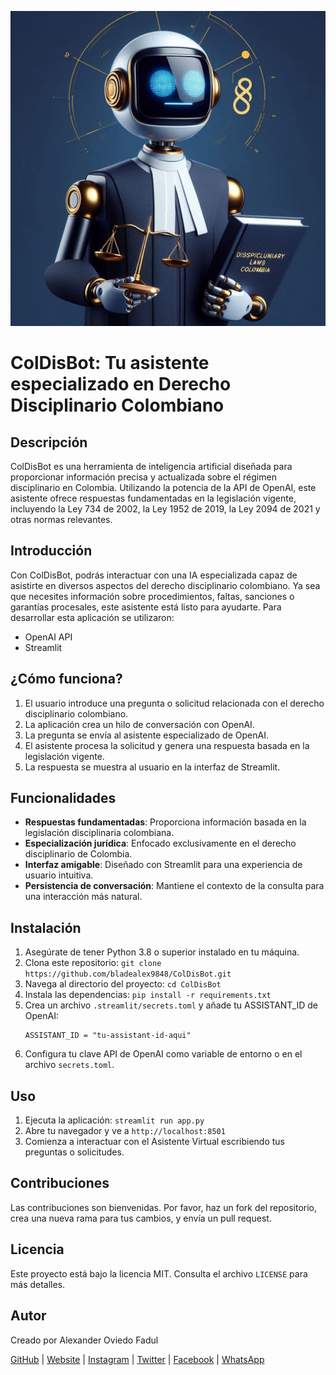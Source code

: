 ![Logo de ColDisBot](https://github.com/bladealex9848/ColDisBot/blob/main/logo.jpg)

# ColDisBot: Tu asistente especializado en Derecho Disciplinario Colombiano

## Descripción

ColDisBot es una herramienta de inteligencia artificial diseñada para proporcionar información precisa y actualizada sobre el régimen disciplinario en Colombia. Utilizando la potencia de la API de OpenAI, este asistente ofrece respuestas fundamentadas en la legislación vigente, incluyendo la Ley 734 de 2002, la Ley 1952 de 2019, la Ley 2094 de 2021 y otras normas relevantes.

## Introducción

Con ColDisBot, podrás interactuar con una IA especializada capaz de asistirte en diversos aspectos del derecho disciplinario colombiano. Ya sea que necesites información sobre procedimientos, faltas, sanciones o garantías procesales, este asistente está listo para ayudarte. Para desarrollar esta aplicación se utilizaron:

- OpenAI API
- Streamlit

## ¿Cómo funciona?

1. El usuario introduce una pregunta o solicitud relacionada con el derecho disciplinario colombiano.
2. La aplicación crea un hilo de conversación con OpenAI.
3. La pregunta se envía al asistente especializado de OpenAI.
4. El asistente procesa la solicitud y genera una respuesta basada en la legislación vigente.
5. La respuesta se muestra al usuario en la interfaz de Streamlit.

## Funcionalidades

- **Respuestas fundamentadas**: Proporciona información basada en la legislación disciplinaria colombiana.
- **Especialización jurídica**: Enfocado exclusivamente en el derecho disciplinario de Colombia.
- **Interfaz amigable**: Diseñado con Streamlit para una experiencia de usuario intuitiva.
- **Persistencia de conversación**: Mantiene el contexto de la consulta para una interacción más natural.

## Instalación

1. Asegúrate de tener Python 3.8 o superior instalado en tu máquina.
2. Clona este repositorio: `git clone https://github.com/bladealex9848/ColDisBot.git`
3. Navega al directorio del proyecto: `cd ColDisBot`
4. Instala las dependencias: `pip install -r requirements.txt`
5. Crea un archivo `.streamlit/secrets.toml` y añade tu ASSISTANT_ID de OpenAI:
   ```
   ASSISTANT_ID = "tu-assistant-id-aqui"
   ```
6. Configura tu clave API de OpenAI como variable de entorno o en el archivo `secrets.toml`.

## Uso

1. Ejecuta la aplicación: `streamlit run app.py`
2. Abre tu navegador y ve a `http://localhost:8501`
3. Comienza a interactuar con el Asistente Virtual escribiendo tus preguntas o solicitudes.

## Contribuciones

Las contribuciones son bienvenidas. Por favor, haz un fork del repositorio, crea una nueva rama para tus cambios, y envía un pull request.

## Licencia

Este proyecto está bajo la licencia MIT. Consulta el archivo `LICENSE` para más detalles.

## Autor

Creado por Alexander Oviedo Fadul

[GitHub](https://github.com/bladealex9848) | [Website](https://alexander.oviedo.isabellaea.com/) | [Instagram](https://www.instagram.com/alexander.oviedo.fadul) | [Twitter](https://twitter.com/alexanderofadul) | [Facebook](https://www.facebook.com/alexanderof/) | [WhatsApp](https://api.whatsapp.com/send?phone=573015930519&text=Hola%20!Quiero%20conversar%20contigo!%20)